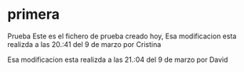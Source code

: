 # primera
Prueba 
Este es el fichero de prueba creado hoy, 
Esa modificacion esta realizda a las 20.:41 del 9 de marzo por Cristina

Esa modificacion esta realizda a las 21.:04 del 9 de marzo por David


